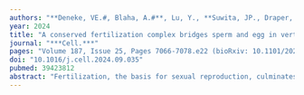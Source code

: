 ```yaml
---
authors: "**Deneke, VE.#, Blaha, A.#**, Lu, Y., **Suwita, JP., Draper, JM., Phan, CS., Panser, K.**, Schleiffer, A., **Jacob, L., Humer, T.**, Stejskal, K., Krssakova, G., Roitinger, E., Handler, D., Kamoshita, M., Vance, TDR., Wang, X., Surm, JM., Moran, Y., Lee, JE., Ikawa, M., **Pauli, A.#**"
year: 2024
title: "A conserved fertilization complex bridges sperm and egg in vertebrates"
journal: "***Cell.***"
pages: "Volume 187, Issue 25, Pages 7066-7078.e22 (bioRxiv: 10.1101/2023.07.27.550750)"
doi: "10.1016/j.cell.2024.09.035"
pubmed: 39423812
abstract: "Fertilization, the basis for sexual reproduction, culminates in the binding and fusion of sperm and egg. Although several proteins are known to be crucial for this process in vertebrates, the molecular mechanisms remain poorly understood. Using an AlphaFold-Multimer screen, we identified the protein Tmem81 as part of a conserved trimeric sperm complex with the essential fertilization factors Izumo1 and Spaca6. We demonstrate that Tmem81 is essential for male fertility in zebrafish and mice. In line with trimer formation, we show that Izumo1, Spaca6, and Tmem81 interact in zebrafish sperm and that the human orthologs interact in vitro. Notably, complex formation creates the binding site for the egg fertilization factor Bouncer in zebrafish. Together, our work presents a comprehensive model for fertilization across vertebrates, where a conserved sperm complex binds to divergent egg proteins—Bouncer in fish and JUNO in mammals—to mediate sperm-egg interaction."
---
```

